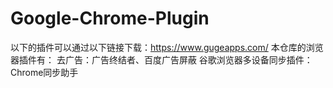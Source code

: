 # Google-Chrome-Plugin
  以下的插件可以通过以下链接下载：https://www.gugeapps.com/
  本仓库的浏览器插件有：
  去广告：广告终结者、百度广告屏蔽
  谷歌浏览器多设备同步插件：Chrome同步助手
